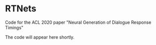 # RTNets
Code for the ACL 2020 paper "Neural Generation of Dialogue Response Timings"

The code will appear here shortly.
